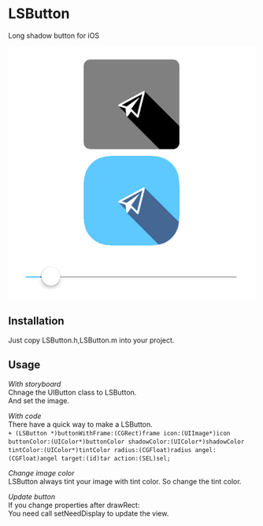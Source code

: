 LSButton
==============================
Long shadow button for iOS

<img src="./sample.gif" alt="Screenshot" />

Installation
------------
Just copy LSButton.h,LSButton.m into your project.

Usage
-----
*With storyboard*  
Chnage the UIButton class to LSButton.  
And set the image.  


*With code*  
There have a quick way to make a LSButton.  
`+ (LSButton *)buttonWithFrame:(CGRect)frame icon:(UIImage*)icon buttonColor:(UIColor*)buttonColor shadowColor:(UIColor*)shadowColor tintColor:(UIColor*)tintColor radius:(CGFloat)radius angel:(CGFloat)angel target:(id)tar action:(SEL)sel;`


*Change image color*  
LSButton always tint your image with tint color. So change the tint color.

*Update button*  
If you change properties after drawRect:  
You need call setNeedDisplay to update the view.
